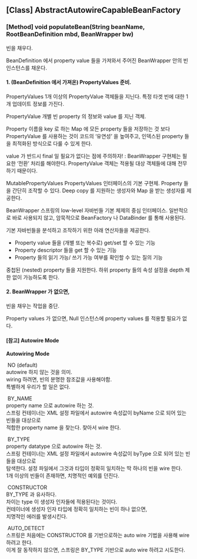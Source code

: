 ## [Class] AbstractAutowireCapableBeanFactory
 
### [Method] void populateBean(String beanName, RootBeanDefinition mbd, BeanWrapper bw)


빈을 채우다.

BeanDefinition 에서 property value 들을 가져와서
주어진 BeanWrapper 안의 빈인스턴스를 채운다.

#### 1. (BeanDefinition 에서 가져온) PropertyValues 준비.

PropertyValues
1개 이상의 PropertyValue 객체들을 지닌다.
특정 타겟 빈에 대한 1개 업데이트 정보를 가진다.

PropertyValue
개별 빈 property 의 정보와 value 를 지닌 객체.

Property 이름을 key 로 하는 Map 에 모든 property 들을 저장하는 것 보다
PropertyValue 를 사용하는 것이
코드의 ‘유연성’ 을 높여주고, 인덱스된 property 들을 최적화된 방식으로 다룰 수 있게 한다.

value 가 반드시 final 일 필요가 없다는 점에 주의하자!
: BeanWrapper 구현체는 필요한 ‘전환’ 처리를 해야한다.
PropertyValue 객체는 적용될 대상 객체들에 대해 전무하기 때문이다.

MutablePropertyValues
PropertyValues 인터페이스의 기본 구현체.
Property 들을 간단히 조작할 수 있다.
Deep copy 를 지원하는 생성자와 Map 을 받는 생성자를 제공한다.



BeanWrapper
스프링의 low-level 자바빈들 기본 체제의 중심 인터페이스.
일반적으로 바로 사용되지 않고,
암묵적으로 BeanFactory 나 DataBinder 를 통해 사용된다.

기본 자바빈들을 분석하고 조작하기 위한 아래 연산자들을 제공한다.
-	Property value 들을 (개별 또는 복수로) get/set 할 수 있는 기능
-	Property descriptor 들을 get 할 수 있는 기능
-	Property 들의 읽기 가능/ 쓰기 가능 여부를 확인할 수 있는 질의 기능

중첩된 (nested) property 들을 지원한다.
하위 property 들의 속성 설정을 depth 제한 없이 가능하도록 한다.


#### 2. BeanWrapper 가 없으면,
빈을 채우는 작업을 중단.

Property values 가 없으면,
Null 인스턴스에 property values 를 적용할 필요가 없다.


#### [참고] Autowire Mode
**Autowiring Mode**

​ NO (default)  
autowire 하지 않는 것을 의미.  
wiring 하려면, 빈의 분명한 참조값을 사용해야함.  
특별하게 우리가 할 일은 없다.  

​ BY_NAME  
property name 으로 autowire 하는 것.  
스프링 컨테이너는 XML 설정 파일에서 autowire 속성값이 byName 으로 되어 있는 빈들을 대상으로  
적합한 property name 을 찾는다. 찾아서 wire 한다.  

​ BY_TYPE  
property datatype 으로 autowire 하는 것.  
스프링 컨테이너는 XML 설정 파일에서 autowire 속성값이 byType 으로 되어 있는 빈들을 대상으로   
탐색한다. 설정 파일에서 그것과 타입이 정확히 일치하는 딱 하나의 빈을 wire 한다.  
1개 이상의 빈들이 존재하면, 치명적인 예외를 던진다.  

​ CONSTRUCTOR  
BY_TYPE 과 유사하다.   
차이는 type 이 생성자 인자들에 적용된다는 것이다.  
컨테이너에 생성자 인자 타입에 정확히 일치하는 빈이 하나 없으면,  
치명적인 에러를 발생시킨다.  

​ AUTO_DETECT  
스프링은 처음에는 CONSTRUCTOR 를 기반으로하는 auto wire 기법을 사용해 wire 하려고 한다.  
이게 잘 동작하지 않으면, 스프링은 BY_TYPE 기반으로 auto wire 하려고 시도한다.  

 
